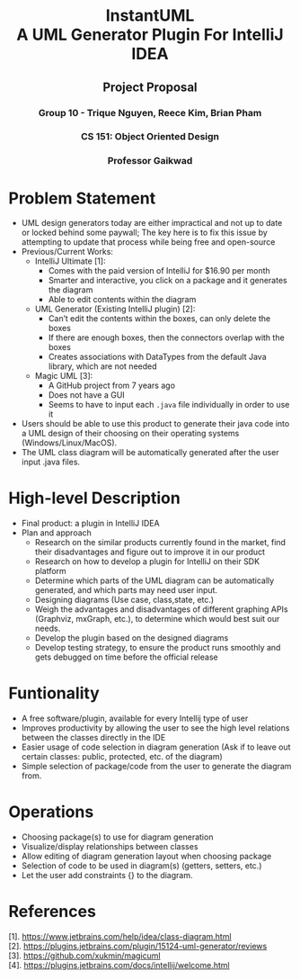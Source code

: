 # <p style="text-align: center;">InstantUML <br>A UML Generator Plugin For IntelliJ IDEA</br></p> 
## <p style="text-align: center;">Project Proposal</p>
### <p style="text-align: center;">Group 10 - Trique Nguyen, Reece Kim, Brian Pham</p>
### <p style="text-align: center;">CS 151: Object Oriented Design</p>
### <p style="text-align: center;">Professor Gaikwad</p>

# Problem Statement
- UML design generators today are either impractical and not up to date or locked behind some paywall; The key here is to fix this issue by attempting to update that process while being free and open-source
- Previous/Current Works:  
  - IntelliJ Ultimate [1]:  
    - Comes with the paid version of IntelliJ for $16.90 per month
    - Smarter and interactive, you click on a package and it generates the diagram
    - Able to edit contents within the diagram 
  - UML Generator (Existing IntelliJ plugin) [2]:
    - Can’t edit the contents within the boxes, can only delete the boxes
    - If there are enough boxes, then the connectors overlap with the boxes
    - Creates associations with DataTypes from the default Java library, which are not needed  
  - Magic UML [3]:  
    - A GitHub project from 7 years ago  
    - Does not have a GUI  
    - Seems to have to input each ```.java``` file individually in order to use it
- Users should be able to use this product to generate their java code into a UML design of their choosing on their operating systems (Windows/Linux/MacOS).
- The UML class diagram will be automatically generated after the user input .java files.  

# High-level Description	
- Final product: a plugin in IntelliJ IDEA
- Plan and approach
  - Research on the similar products currently found in the market, find their disadvantages and figure out to improve it in our product
  - Research on how to develop a plugin for IntelliJ on their SDK platform
  - Determine which parts of the UML diagram can be automatically generated, and which parts may need user input.  
  - Designing diagrams (Use case, class,state, etc.)
  - Weigh the advantages and disadvantages of different graphing APIs (Graphviz, mxGraph, etc.), to determine which would best suit our needs.  
  - Develop the plugin based on the designed diagrams 
  - Develop testing strategy, to ensure the product runs smoothly and gets debugged on time before the official release

# Funtionality
- A free software/plugin, available for every Intellij type of user
- Improves productivity by allowing the user to see the high level relations between the classes directly in the IDE
- Easier usage of code selection in diagram generation (Ask if to leave out certain classes: public, protected, etc. of the diagram)  
- Simple selection of package/code from the user to generate the diagram from.

# Operations
- Choosing package(s) to use for diagram generation
- Visualize/display relationships between classes
- Allow editing of diagram generation layout when choosing package 
- Selection of code to be used in diagram(s) (getters, setters, etc.)
- Let the user add constraints {} to the diagram. 

# References
[1]. https://www.jetbrains.com/help/idea/class-diagram.html </br>
[2]. https://plugins.jetbrains.com/plugin/15124-uml-generator/reviews </br>
[3]. https://github.com/xukmin/magicuml </br>
[4]. https://plugins.jetbrains.com/docs/intellij/welcome.html </br>




